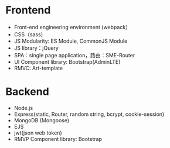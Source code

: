 # Frontend

- Front-end engineering environment (webpack）
- CSS（sass）
- JS Modularity: ES Module, CommonJS Module
- JS library：jQuery
- SPA：single page application，路由：SME-Router
- UI Component library: Bootstrap(AdminLTE)
- RMVC: Art-template

# Backend

- Node.js
- Express(static, Router, random string, bcrypt, cookie-session)
- MongoDB (Mongoose)
- EJS
- jwt(json web token)
- RMVP
  Component library: Bootstrap

###
